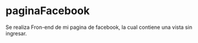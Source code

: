 # paginaFacebook

Se realiza Fron-end de mi pagina de facebook, la cual contiene una vista sin ingresar.
